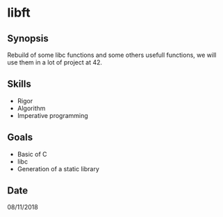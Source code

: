 # libft

## Synopsis
Rebuild of some libc functions and some others usefull functions, we will use them in a lot of project at 42.

## Skills
- Rigor
- Algorithm
- Imperative programming

## Goals
- Basic of C
- libc
- Generation of a static library

## Date
08/11/2018
